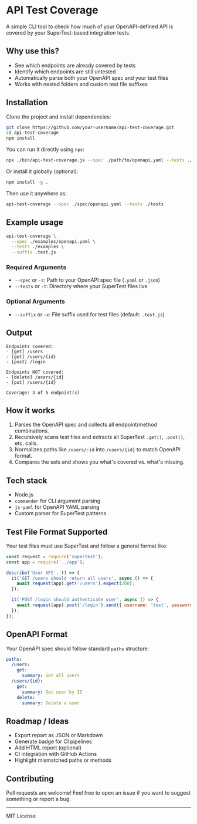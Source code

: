 # API Test Coverage

A simple CLI tool to check how much of your OpenAPI-defined API is covered by your SuperTest-based integration tests.

## Why use this?

- See which endpoints are already covered by tests
- Identify which endpoints are still untested
- Automatically parse both your OpenAPI spec and your test files
- Works with nested folders and custom test file suffixes

## Installation

Clone the project and install dependencies:

```bash
git clone https://github.com/your-username/api-test-coverage.git
cd api-test-coverage
npm install
```

You can run it directly using `npx`:

```bash
npx ./bin/api-test-coverage.js --spec ./path/to/openapi.yaml --tests ./path/to/tests
```

Or install it globally (optional):

```bash
npm install -g .
```

Then use it anywhere as:

```bash
api-test-coverage --spec ./spec/openapi.yaml --tests ./tests
```

## Example usage

```bash
api-test-coverage \
  --spec ./examples/openapi.yaml \
  --tests ./examples \
  --suffix .test.js
```

### Required Arguments

- `--spec` or `-s`: Path to your OpenAPI spec file (`.yaml` or `.json`)
- `--tests` or `-t`: Directory where your SuperTest files live

### Optional Arguments

- `--suffix` or `-x`: File suffix used for test files (default: `.test.js`)

## Output

```
Endpoints covered:
- [get] /users
- [get] /users/{id}
- [post] /login

Endpoints NOT covered:
- [delete] /users/{id}
- [put] /users/{id}

Coverage: 3 of 5 endpoint(s)
```

## How it works

1. Parses the OpenAPI spec and collects all endpoint/method combinations.
2. Recursively scans test files and extracts all SuperTest `.get()`, `.post()`, etc. calls.
3. Normalizes paths like `/users/:id` into `/users/{id}` to match OpenAPI format.
4. Compares the sets and shows you what's covered vs. what's missing.

## Tech stack

- Node.js
- `commander` for CLI argument parsing
- `js-yaml` for OpenAPI YAML parsing
- Custom parser for SuperTest patterns

## Test File Format Supported

Your test files must use SuperTest and follow a general format like:

```js
const request = require('supertest');
const app = require('../app');

describe('User API', () => {
  it('GET /users should return all users', async () => {
    await request(app).get('/users').expect(200);
  });

  it('POST /login should authenticate user', async () => {
    await request(app).post('/login').send({ username: 'test', password: 'test' }).expect(200);
  });
});
```

## OpenAPI Format

Your OpenAPI spec should follow standard `paths` structure:

```yaml
paths:
  /users:
    get:
      summary: Get all users
  /users/{id}:
    get:
      summary: Get user by ID
    delete:
      summary: Delete a user
```

## Roadmap / Ideas

- Export report as JSON or Markdown
- Generate badge for CI pipelines
- Add HTML report (optional)
- CI integration with GitHub Actions
- Highlight mismatched paths or methods

## Contributing

Pull requests are welcome! Feel free to open an issue if you want to suggest something or report a bug.

---

MIT License
